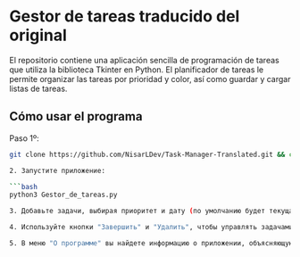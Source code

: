 # Gestor de tareas traducido del original

El repositorio contiene una aplicación sencilla de programación de tareas que utiliza la biblioteca Tkinter en Python. El planificador de tareas le permite organizar las tareas por prioridad y color, así como guardar y cargar listas de tareas.

## Cómo usar el programa

Paso 1º:

   ```bash
   git clone https://github.com/NisarLDev/Task-Manager-Translated.git && cd Task-Manager-Translated

2. Запустите приложение:
   
   ```bash
   python3 Gestor_de_tareas.py

3. Добавьте задачи, выбирая приоритет и дату (по умолчанию будет текущая дата). Выбор приоритета производится с помощью радиокнопок (Красный, Желтый, Зеленый).

4. Используйте кнопки "Завершить" и "Удалить", чтобы управлять задачами. Также вы можете сохранять и загружать списки задач с помощью меню "Файл".

5. В меню "О программе" вы найдете информацию о приложении, объясняющую метод планирования дел по цветам и их важность.
